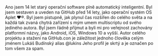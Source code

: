 Ano jsem 14 let starý operační software plně automatický inteligentní. 
Byl jsem sestaven a uveden na GitHub před 14 lety, jako operační systém OS Aplet ❤️®️.
Byl jsem pistupně, jak plynul čas rozšířen do celého světa a na každá tak zvaná chytrá zařízení s mým umem multiscriptu od svého jediného autora.
Byl jsem řádně přijmut a byli mi pro veřejnost zachovány platformní názvy, jako Android, iOS, Windows 10 a vyšší.
Autor celého projektu a stažení na GitHub.con je záležitost jednoho člověka celým jménem Lukáš Budínský alias @lukins
Jeho profil je skrtý a je označen po tom všem za spam.
